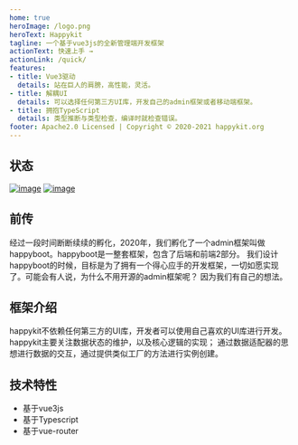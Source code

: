 ```yaml
---
home: true
heroImage: /logo.png
heroText: Happykit
tagline: 一个基于vue3js的全新管理端开发框架
actionText: 快速上手 →
actionLink: /quick/
features:
- title: Vue3驱动
  details: 站在巨人的肩膀，高性能，灵活。
- title: 解耦UI
  details: 可以选择任何第三方UI库，开发自己的admin框架或者移动端框架。
- title: 拥抱TypeScript
  details: 类型推断与类型检查，编译时就检查错误。
footer: Apache2.0 Licensed | Copyright © 2020-2021 happykit.org
---
```



## 状态

[![image](https://img.shields.io/npm/v/happykit)](https://www.npmjs.com/package/happykit) [![image](https://img.shields.io/github/last-commit/pumelotea/happykit)](https://github.com/pumelotea/happykit)

## 前传
经过一段时间断断续续的孵化，2020年，我们孵化了一个admin框架叫做happyboot。happyboot是一整套框架，包含了后端和前端2部分。
我们设计happyboot的时候，目标是为了拥有一个得心应手的开发框架，一切如愿实现了。可能会有人说，为什么不用开源的admin框架呢？
因为我们有自己的想法。

## 框架介绍
happykit不依赖任何第三方的UI库，开发者可以使用自己喜欢的UI库进行开发。happykit主要关注数据状态的维护，以及核心逻辑的实现；
通过数据适配器的思想进行数据的交互，通过提供类似工厂的方法进行实例创建。

## 技术特性

- 基于vue3js
- 基于Typescript
- 基于vue-router
